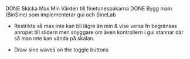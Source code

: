 DONE Skicka Max Min Värden till finetunespakarna
DONE Bygg main (BinSine) som implementerar gui och SineLab

* Restrikta så max inte kan bli lägre än min & vise versa
    fn begränsas anropet till slidern men snyggare om även
    kontrollern i gui stannar där så man inte kan
    vända på skalan.
    
* Draw sine waves on the toggle buttons
